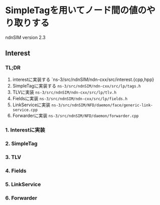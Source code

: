 # SimpleTagを用いてノード間の値のやり取りする

ndnSIM version 2.3

## Interest

### TL;DR

1. interestに実装する `ns-3/src/ndnSIM/ndn-cxx/src/interest.{cpp,hpp}
2. SimpleTagに実装する `ns-3/src/ndnSIM/ndn-cxx/src/lp/tags.h`
3. TLVに実装 `ns-3/src/ndnSIM/ndn-cxx/src/lp/tlv.h`
4. Fieldsに実装 `ns-3/src/ndnSIM/ndn-cxx/src/lp/fields.h`
5. LinkServiceに実装 `ns-3/src/ndnSIM/NFD/daemon/face/generic-link-service.cpp`
6. Forwarderに実装 `ns-3/src/ndnSIM/NFD/daemon/forwarder.cpp`

### 1. Interestに実装

### 2. SimpleTag

### 3. TLV

### 4. Fields

### 5. LinkService

### 6. Forwarder
